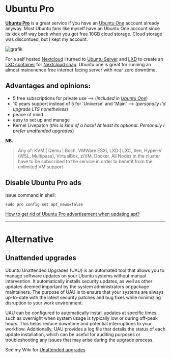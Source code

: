 # Ubuntu Pro

[**Ubuntu Pro**](https://ubuntu.com/pricing/pro) is a great service if you have an [Ubuntu One](https://login.ubuntu.com) account already anyway. Most Ubuntu fans like myself have an Ubuntu One account since its kick off way back when you got free 10GB cloud storage. Cloud storage was discontued, but I kept my account.

![grafik](https://user-images.githubusercontent.com/54933878/226614459-a7c86f96-56dc-4143-8f53-8da933db4adc.png)

For a self hosted [Nextcloud](https://nextcloud.com/) I turned to [Ubuntu Server](https://ubuntu.com/download/server) and [LXD](https://linuxcontainers.org/lxd/) to create an [LXC container](https://linuxcontainers.org/lxc/) for [Nextcloud snap](https://github.com/nextcloud-snap/nextcloud-snap). Ubuntu one is great for running an almost mainenence free internet facing server with near zero downtime.

## Advantages and opinions:

 * 5 free subscriptions for private use --> (*included in [Ubuntu One](https://login.ubuntu.com)*)
 * 10 years support instead of 5 for 'Universe' and 'Main' --> (*personally I'd upgrade LTS nonetheless*)
 * peace of mind
 * easy to set up and manage
 * Kernel Livepatch (*this is kind of a hack! At least its optional. Personally I prefer unattended upgrades*)

**NB.**
> Any of: KVM | Qemu | Boch, VMWare ESXi, LXD | LXC, Xen, Hyper-V (WSL, Multipass), VirtualBox, z/VM, Docker. All Nodes in the cluster have to be subscribed to the service in order to benefit from the unlimited VM support


## Disable Ubuntu Pro ads


Issue command in shell:
```
sudo pro config set apt_news=false
```

[How to get rid of Ubuntu Pro advertisement when updating apt?](https://askubuntu.com/questions/1434512/how-to-get-rid-of-ubuntu-pro-advertisement-when-updating-apt)

----

# Alternative

## Unattended upgrades

Ubuntu Unattended Upgrades (UAU) is an automated tool that allows you to manage software updates on your Ubuntu systems without manual intervention. It automatically installs security updates, as well as other updates deemed important by the system administrators or package maintainers. The purpose of UAU is to ensure that your systems are always up-to-date with the latest security patches and bug fixes while minimizing disruption to your work environment.

UAU can be configured to automatically install updates at specific times, such as overnight when system usage is typically low or during off-peak hours. This helps reduce downtime and potential interruptions to your workflow. Additionally, UAU provides a log file that details the status of each update installation, which can be useful for auditing purposes or troubleshooting any issues that may arise during the upgrade process.

See my Wiki for [Unattended upgrades](https://github.com/scubamuc/scubamuc.github.io/blob/scubamuc/wiki-md/SYSTEM--Unattended_Upgrades.md)
